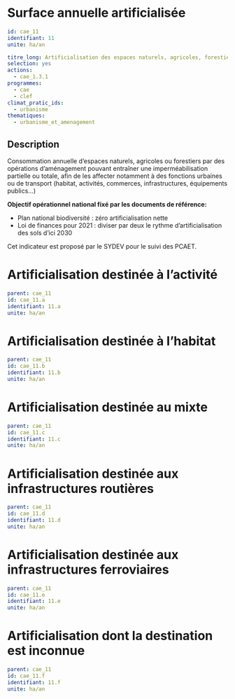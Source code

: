 # Surface annuelle artificialisée 
```yaml
id: cae_11
identifiant: 11
unite: ha/an

titre_long: Artificialisation des espaces naturels, agricoles, forestiers
selection: yes
actions:
  - cae_1.3.1
programmes:
  - cae
  - clef
climat_pratic_ids:
  - urbanisme
thematiques:
  - urbanisme_et_amenagement
```
## Description
Consommation annuelle d’espaces naturels, agricoles ou forestiers par des opérations d’aménagement pouvant entraîner une imperméabilisation partielle ou totale, afin de les affecter notamment à des fonctions urbaines ou de transport (habitat, activités, commerces, infrastructures, équipements publics…)

**Objectif opérationnel national fixé par les documents de référence:**
- Plan national biodiversité : zéro artificialisation nette
- Loi de finances pour 2021 : diviser par deux le rythme d’artificialisation des sols d’ici 2030

Cet indicateur est proposé par le SYDEV pour le suivi des PCAET.

# Artificialisation destinée à l’activité
```yaml
parent: cae_11
id: cae_11.a
identifiant: 11.a
unite: ha/an
```

# Artificialisation destinée à l’habitat
```yaml
parent: cae_11
id: cae_11.b
identifiant: 11.b
unite: ha/an
```

# Artificialisation destinée au mixte
```yaml
parent: cae_11
id: cae_11.c
identifiant: 11.c
unite: ha/an
```

# Artificialisation destinée aux infrastructures routières
```yaml
parent: cae_11
id: cae_11.d
identifiant: 11.d
unite: ha/an
```

# Artificialisation destinée aux infrastructures ferroviaires
```yaml
parent: cae_11
id: cae_11.e
identifiant: 11.e
unite: ha/an
```

# Artificialisation dont la destination est inconnue
```yaml
parent: cae_11
id: cae_11.f
identifiant: 11.f
unite: ha/an
```

